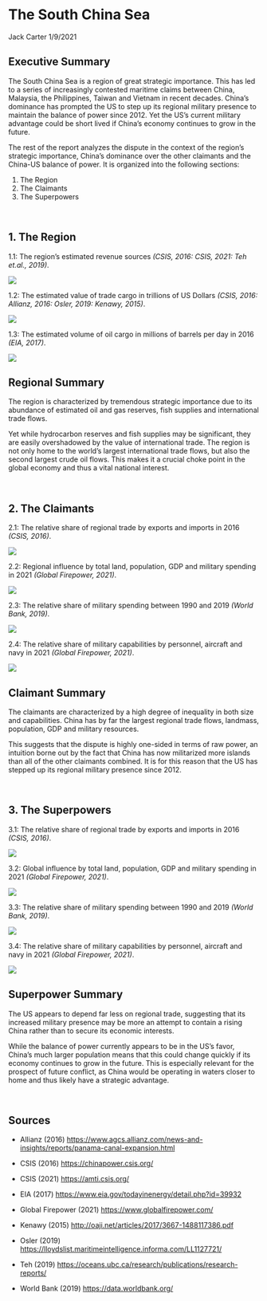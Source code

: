 The South China Sea
================
Jack Carter
1/9/2021

## **Executive Summary**

The South China Sea is a region of great strategic importance. This has
led to a series of increasingly contested maritime claims between China,
Malaysia, the Philippines, Taiwan and Vietnam in recent decades. China’s
dominance has prompted the US to step up its regional military presence
to maintain the balance of power since 2012. Yet the US’s current
military advantage could be short lived if China’s economy continues to
grow in the future.

The rest of the report analyzes the dispute in the context of the
region’s strategic importance, China’s dominance over the other
claimants and the China-US balance of power. It is organized into the
following sections:

1.  The Region
2.  The Claimants  
3.  The Superpowers

 

## **1. The Region**

1.1: The region’s estimated revenue sources *(CSIS, 2016: CSIS, 2021:
Teh et.al., 2019)*.

![](The_South_China_Sea_files/figure-gfm/unnamed-chunk-1-1.png)<!-- -->

1.2: The estimated value of trade cargo in trillions of US Dollars
*(CSIS, 2016: Allianz, 2016: Osler, 2019: Kenawy, 2015)*.

![](The_South_China_Sea_files/figure-gfm/unnamed-chunk-2-1.png)<!-- -->

1.3: The estimated volume of oil cargo in millions of barrels per day in
2016 *(EIA, 2017)*.

![](The_South_China_Sea_files/figure-gfm/unnamed-chunk-3-1.png)<!-- -->

## **Regional Summary**

The region is characterized by tremendous strategic importance due to
its abundance of estimated oil and gas reserves, fish supplies and
international trade flows.

Yet while hydrocarbon reserves and fish supplies may be significant,
they are easily overshadowed by the value of international trade. The
region is not only home to the world’s largest international trade
flows, but also the second largest crude oil flows. This makes it a
crucial choke point in the global economy and thus a vital national
interest.

 

## **2. The Claimants**

2.1: The relative share of regional trade by exports and imports in 2016
*(CSIS, 2016)*.

![](The_South_China_Sea_files/figure-gfm/unnamed-chunk-4-1.png)<!-- -->

2.2: Regional influence by total land, population, GDP and military
spending in 2021 *(Global Firepower, 2021)*.

![](The_South_China_Sea_files/figure-gfm/unnamed-chunk-5-1.png)<!-- -->

2.3: The relative share of military spending between 1990 and 2019
*(World Bank, 2019)*.

![](The_South_China_Sea_files/figure-gfm/unnamed-chunk-6-1.png)<!-- -->

2.4: The relative share of military capabilities by personnel, aircraft
and navy in 2021 *(Global Firepower, 2021)*.

![](The_South_China_Sea_files/figure-gfm/unnamed-chunk-7-1.png)<!-- -->

## **Claimant Summary**

The claimants are characterized by a high degree of inequality in both
size and capabilities. China has by far the largest regional trade
flows, landmass, population, GDP and military resources.

This suggests that the dispute is highly one-sided in terms of raw
power, an intuition borne out by the fact that China has now militarized
more islands than all of the other claimants combined. It is for this
reason that the US has stepped up its regional military presence since
2012.

 

## **3. The Superpowers**

3.1: The relative share of regional trade by exports and imports in 2016
*(CSIS, 2016)*.

![](The_South_China_Sea_files/figure-gfm/unnamed-chunk-8-1.png)<!-- -->

3.2: Global influence by total land, population, GDP and military
spending in 2021 *(Global Firepower, 2021)*.

![](The_South_China_Sea_files/figure-gfm/unnamed-chunk-9-1.png)<!-- -->

3.3: The relative share of military spending between 1990 and 2019
*(World Bank, 2019)*.

![](The_South_China_Sea_files/figure-gfm/unnamed-chunk-10-1.png)<!-- -->

3.4: The relative share of military capabilities by personnel, aircraft
and navy in 2021 *(Global Firepower, 2021)*.

![](The_South_China_Sea_files/figure-gfm/unnamed-chunk-11-1.png)<!-- -->

## **Superpower Summary**

The US appears to depend far less on regional trade, suggesting that its
increased military presence may be more an attempt to contain a rising
China rather than to secure its economic interests.

While the balance of power currently appears to be in the US’s favor,
China’s much larger population means that this could change quickly if
its economy continues to grow in the future. This is especially relevant
for the prospect of future conflict, as China would be operating in
waters closer to home and thus likely have a strategic advantage.

 

## **Sources**

  - Allianz (2016)
    <https://www.agcs.allianz.com/news-and-insights/reports/panama-canal-expansion.html>

  - CSIS (2016) <https://chinapower.csis.org/>

  - CSIS (2021) <https://amti.csis.org/>

  - EIA (2017) <https://www.eia.gov/todayinenergy/detail.php?id=39932>

  - Global Firepower (2021) <https://www.globalfirepower.com/>

  - Kenawy (2015) <http://oaji.net/articles/2017/3667-1488117386.pdf>

  - Osler (2019)
    <https://lloydslist.maritimeintelligence.informa.com/LL1127721/>

  - Teh (2019)
    <https://oceans.ubc.ca/research/publications/research-reports/>

  - World Bank (2019) <https://data.worldbank.org/>
